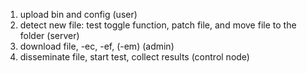 1. upload bin and config (user)
2. detect new file: test toggle function, patch file, and move file to the folder (server)
3. download file, -ec, -ef, (-em) (admin)
4. disseminate file, start test, collect results (control node)